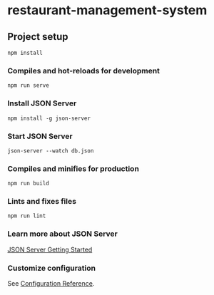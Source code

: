 # restaurant-management-system

## Project setup

```
npm install
```

### Compiles and hot-reloads for development

```
npm run serve
```

### Install JSON Server
```
npm install -g json-server
```

### Start JSON Server

```
json-server --watch db.json
```

### Compiles and minifies for production

```
npm run build
```

### Lints and fixes files

```
npm run lint
```

### Learn more about JSON Server
[JSON Server Getting Started](https://www.npmjs.com/package/json-server#getting-started)

### Customize configuration

See [Configuration Reference](https://cli.vuejs.org/config/).
